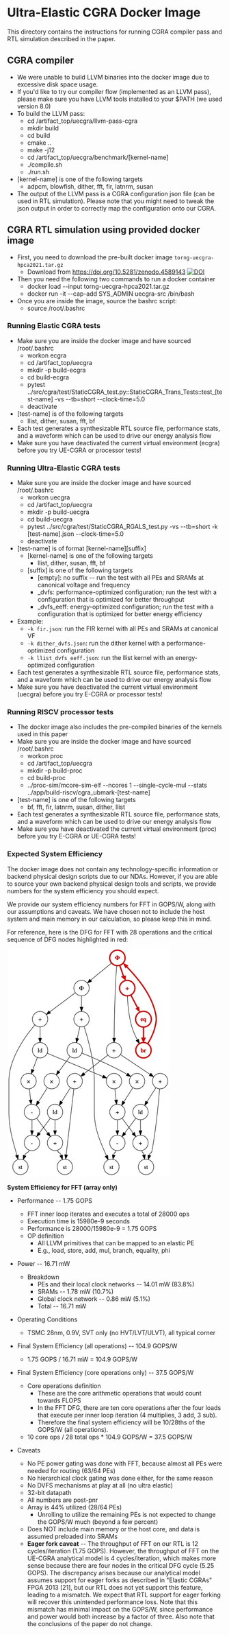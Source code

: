 Ultra-Elastic CGRA Docker Image
==========================================================================

This directory contains the instructions for running CGRA compiler pass
and RTL simulation described in the paper.

## CGRA compiler
  - We were unable to build LLVM binaries into the docker image due to excessive disk space usage.
  - If you'd like to try our compiler flow (implemented as an LLVM pass), please make sure you have LLVM tools installed to your $PATH (we used version 8.0)
  - To build the LLVM pass:
    - cd /artifact_top/uecgra/llvm-pass-cgra
    - mkdir build
    - cd build
    - cmake ..
    - make -j12
    - cd /artifact_top/uecgra/benchmark/[kernel-name]
    - ./compile.sh
    - ./run.sh
  - [kernel-name] is one of the following targets
    - adpcm, blowfish, dither, fft, fir, latnrm, susan
  - The output of the LLVM pass is a CGRA configuration json file (can be used in RTL simulation). Please note that you might need to tweak the json output in order to correctly map the configuration onto our CGRA.

## CGRA RTL simulation using provided docker image
  - First, you need to download the pre-built docker image `torng-uecgra-hpca2021.tar.gz`
    - Download from https://doi.org/10.5281/zenodo.4589143 [![DOI](https://zenodo.org/badge/DOI/10.5281/zenodo.4589143.svg)](https://doi.org/10.5281/zenodo.4589143)
  - Then you need the following two commands to run a docker container
    - docker load --input torng-uecgra-hpca2021.tar.gz
    - docker run -it --cap-add SYS_ADMIN uecgra-src /bin/bash
  - Once you are inside the image, source the bashrc script:
    - source /root/.bashrc

### Running Elastic CGRA tests
  - Make sure you are inside the docker image and have sourced /root/.bashrc
    - workon ecgra
    - cd /artifact_top/uecgra
    - mkdir -p build-ecgra
    - cd build-ecgra
    - pytest ../src/cgra/test/StaticCGRA_test.py::StaticCGRA_Trans_Tests::test_[test-name] -vs --tb=short --clock-time=5.0
    - deactivate
  - [test-name] is of the following targets
    - llist, dither, susan, fft, bf
  - Each test generates a synthesizable RTL source file, performance stats, and a waveform which can be used to drive our energy analysis flow
  - Make sure you have deactivated the current virtual environment (ecgra) before you try UE-CGRA or processor tests!

### Running Ultra-Elastic CGRA tests
  - Make sure you are inside the docker image and have sourced /root/.bashrc
    - workon uecgra
    - cd /artifact_top/uecgra
    - mkdir -p build-uecgra
    - cd build-uecgra
    - pytest ../src/cgra/test/StaticCGRA_RGALS_test.py -vs --tb=short -k [test-name].json --clock-time=5.0
    - deactivate
  - [test-name] is of format [kernel-name][suffix]
    - [kernel-name] is one of the following targets
      - llist, dither, susan, fft, bf
    - [suffix] is one of the following targets
      - [empty]: no suffix -- run the test with all PEs and SRAMs at canonical voltage and frequency
      - _dvfs: performance-optimized configuration; run the test with a configuration that is optimized for better throughput
      - _dvfs_eeff: energy-optimized configuration; run the test with a configuration that is optimized for better energy efficiency
  - Example:
    - `-k fir.json`: run the FIR kernel with all PEs and SRAMs at canonical VF
    - `-k dither_dvfs.json`: run the dither kernel with a performance-optimized configuration
    - `-k llist_dvfs_eeff.json`: run the llist kernel with an energy-optimized configuration
  - Each test generates a synthesizable RTL source file, performance stats, and a waveform which can be used to drive our energy analysis flow
  - Make sure you have deactivated the current virtual environment (uecgra) before you try E-CGRA or processor tests!

### Running RISCV processor tests
  - The docker image also includes the pre-compiled binaries of the kernels used in this paper
  - Make sure you are inside the docker image and have sourced /root/.bashrc
    - workon proc
    - cd /artifact_top/uecgra
    - mkdir -p build-proc
    - cd build-proc
    - ../proc-sim/mcore-sim-elf --ncores 1 --single-cycle-mul --stats ../app/build-riscv/cgra_ubmark-[test-name]
  - [test-name] is one of the following targets
    - bf, fft, fir, latnrm, susan, dither, llist
  - Each test generates a synthesizable RTL source file, performance stats, and a waveform which can be used to drive our energy analysis flow
  - Make sure you have deactivated the current virtual environment (proc) before you try E-CGRA or UE-CGRA tests!

### Expected System Efficiency

The docker image does not contain any technology-specific
information or backend physical design scripts due to our NDAs.
However, if you are able to source your own backend physical design
tools and scripts, we provide numbers for the system efficiency you
should expect.

We provide our system efficiency numbers for FFT in GOPS/W, along
with our assumptions and caveats. We have chosen not to include the
host system and main memory in our calculation, so please keep
this in mind.

For reference, here is the DFG for FFT with 28 operations and the
critical sequence of DFG nodes highlighted in red:

![](dfg-fft.jpg)

**System Efficiency for FFT (array only)**

- Performance -- 1.75 GOPS
    - FFT inner loop iterates and executes a total of 28000 ops
    - Execution time is 15980e-9 seconds
    - Performance is 28000/15980e-9 = 1.75 GOPS
    - OP definition
        - All LLVM primitives that can be mapped to an elastic PE
        - E.g., load, store, add, mul, branch, equality, phi

- Power -- 16.71 mW
    - Breakdown
        - PEs and their local clock networks -- 14.01 mW (83.8%)
        - SRAMs -- 1.78 mW (10.7%)
        - Global clock network -- 0.86 mW (5.1%)
        - Total -- 16.71 mW

- Operating Conditions
    - TSMC 28nm, 0.9V, SVT only (no HVT/LVT/ULVT), all typical corner

- Final System Efficiency (all operations) -- 104.9 GOPS/W
    - 1.75 GOPS / 16.71 mW = 104.9 GOPS/W

- Final System Efficiency (core operations only) -- 37.5 GOPS/W
    - Core operations definition
        - These are the core arithmetic operations that would count towards FLOPS
        - In the FFT DFG, there are ten core operations after the four loads that execute per inner loop iteration (4 multiplies, 3 add, 3 sub).
        - Therefore the final system efficiency will be 10/28ths of the GOPS/W (all operations).
    - 10 core ops / 28 total ops * 104.9 GOPS/W = 37.5 GOPS/W

- Caveats
    - No PE power gating was done with FFT, because almost all PEs were needed for routing (63/64 PEs)
    - No hierarchical clock gating was done either, for the same reason
    - No DVFS mechanisms at play at all (no ultra elastic)
    - 32-bit datapath
    - All numbers are post-pnr
    - Array is 44% utilized (28/64 PEs)
        - Unrolling to utilize the remaining PEs is not expected to change the GOPS/W much (beyond a few percent)
    - Does NOT include main memory or the host core, and data is assumed preloaded into SRAMs
    - **Eager fork caveat** -- The throughput of FFT on our RTL is 12 cycles/iteration (1.75 GOPS). However, the throughput of FFT on the UE-CGRA analytical model is 4 cycles/iteration, which makes more sense because there are four nodes in the critical DFG cycle (5.25 GOPS). The discrepancy arises because our analytical model assumes support for eager forks as described in "Elastic CGRAs" FPGA 2013 [21], but our RTL does not yet support this feature, leading to a mismatch. We expect that RTL support for eager forking will recover this unintended performance loss. Note that this mismatch has minimal impact on the GOPS/W, since performance and power would both increase by a factor of three. Also note that the conclusions of the paper do not change.



